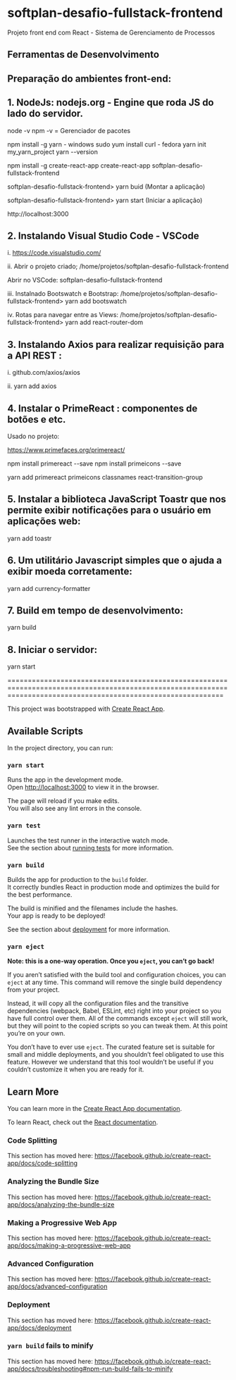 # softplan-desafio-fullstack-frontend
Projeto front end com React - Sistema de Gerenciamento de Processos

## Ferramentas de Desenvolvimento
## Preparação do ambientes front-end:

## 1. NodeJs: nodejs.org - Engine que roda JS do lado do servidor.
node -v
npm -v = Gerenciador de pacotes

npm install -g yarn - windows 
sudo yum install curl - fedora
yarn init my_yarn_project
yarn --version

npm install -g create-react-app 
create-react-app softplan-desafio-fullstack-frontend

softplan-desafio-fullstack-frontend> yarn buid (Montar a aplicação)

softplan-desafio-fullstack-frontend> yarn start (Iniciar a aplicação)

http://localhost:3000

## 2. Instalando Visual Studio Code - VSCode
i. https://code.visualstudio.com/

ii. Abrir o projeto criado;
/home/projetos/softplan-desafio-fullstack-frontend

Abrir no VSCode: softplan-desafio-fullstack-frontend

iii. Instalnado Bootswatch e Bootstrap:
/home/projetos/softplan-desafio-fullstack-frontend> yarn add bootswatch

iv. Rotas para navegar entre as Views:
/home/projetos/softplan-desafio-fullstack-frontend> yarn add react-router-dom

## 3. Instalando Axios para realizar requisição para a API REST :
i. github.com/axios/axios

ii. yarn add axios

## 4. Instalar o PrimeReact : componentes de botões e etc.
Usado no projeto:

https://www.primefaces.org/primereact/

npm install primereact --save
npm install primeicons --save

yarn add primereact primeicons classnames react-transition-group

## 5. Instalar a biblioteca JavaScript Toastr que nos permite exibir notificações para o usuário em aplicações web:
yarn add toastr

## 6. Um utilitário Javascript simples que o ajuda a exibir moeda corretamente:
yarn add currency-formatter

## 7. Build em tempo de desenvolvimento:
yarn build

## 8. Iniciar o servidor: 
yarn start

=================================================================================================================================================================

This project was bootstrapped with [Create React App](https://github.com/facebook/create-react-app).

## Available Scripts

In the project directory, you can run:

### `yarn start`

Runs the app in the development mode.<br />
Open [http://localhost:3000](http://localhost:3000) to view it in the browser.

The page will reload if you make edits.<br />
You will also see any lint errors in the console.

### `yarn test`

Launches the test runner in the interactive watch mode.<br />
See the section about [running tests](https://facebook.github.io/create-react-app/docs/running-tests) for more information.

### `yarn build`

Builds the app for production to the `build` folder.<br />
It correctly bundles React in production mode and optimizes the build for the best performance.

The build is minified and the filenames include the hashes.<br />
Your app is ready to be deployed!

See the section about [deployment](https://facebook.github.io/create-react-app/docs/deployment) for more information.

### `yarn eject`

**Note: this is a one-way operation. Once you `eject`, you can’t go back!**

If you aren’t satisfied with the build tool and configuration choices, you can `eject` at any time. This command will remove the single build dependency from your project.

Instead, it will copy all the configuration files and the transitive dependencies (webpack, Babel, ESLint, etc) right into your project so you have full control over them. All of the commands except `eject` will still work, but they will point to the copied scripts so you can tweak them. At this point you’re on your own.

You don’t have to ever use `eject`. The curated feature set is suitable for small and middle deployments, and you shouldn’t feel obligated to use this feature. However we understand that this tool wouldn’t be useful if you couldn’t customize it when you are ready for it.

## Learn More

You can learn more in the [Create React App documentation](https://facebook.github.io/create-react-app/docs/getting-started).

To learn React, check out the [React documentation](https://reactjs.org/).

### Code Splitting

This section has moved here: https://facebook.github.io/create-react-app/docs/code-splitting

### Analyzing the Bundle Size

This section has moved here: https://facebook.github.io/create-react-app/docs/analyzing-the-bundle-size

### Making a Progressive Web App

This section has moved here: https://facebook.github.io/create-react-app/docs/making-a-progressive-web-app

### Advanced Configuration

This section has moved here: https://facebook.github.io/create-react-app/docs/advanced-configuration

### Deployment

This section has moved here: https://facebook.github.io/create-react-app/docs/deployment

### `yarn build` fails to minify

This section has moved here: https://facebook.github.io/create-react-app/docs/troubleshooting#npm-run-build-fails-to-minify
